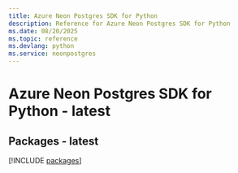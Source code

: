 ```yaml
---
title: Azure Neon Postgres SDK for Python
description: Reference for Azure Neon Postgres SDK for Python
ms.date: 08/20/2025
ms.topic: reference
ms.devlang: python
ms.service: neonpostgres
---
```

# Azure Neon Postgres SDK for Python - latest
## Packages - latest
[!INCLUDE [packages](neon-postgres-index.md)]